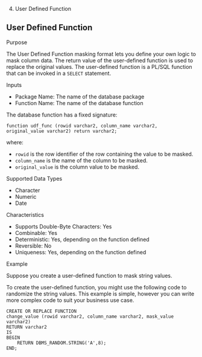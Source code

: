   4. User Defined Function

## User Defined Function

Purpose

The User Defined Function masking format lets you define your own logic to
mask column data. The return value of the user-defined function is used to
replace the original values. The user-defined function is a PL/SQL function
that can be invoked in a `SELECT` statement.

Inputs

  * Package Name: The name of the database package 
  * Function Name: The name of the database function 

The database function has a fixed signature:

    
    
    function udf_func (rowid varchar2, column_name varchar2, original_value varchar2) return varchar2;

where:

  * `rowid` is the row identifier of the row containing the value to be masked. 
  * `column_name` is the name of the column to be masked. 
  * `original_value` is the column value to be masked. 

Supported Data Types

  * Character
  * Numeric
  * Date

Characteristics

  * Supports Double-Byte Characters: Yes
  * Combinable: Yes 
  * Deterministic: Yes, depending on the function defined
  * Reversible: No
  * Uniqueness: Yes, depending on the function defined

Example

Suppose you create a user-defined function to mask string values.

To create the user-defined function, you might use the following code to
randomize the string values. This example is simple, however you can write
more complex code to suit your business use case.

    
    
    CREATE OR REPLACE FUNCTION 
    change_value (rowid varchar2, column_name varchar2, mask_value varchar2) 
    RETURN varchar2
    IS
    BEGIN
        RETURN DBMS_RANDOM.STRING('A',8);
    END;
